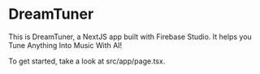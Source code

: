 # DreamTuner

This is DreamTuner, a NextJS app built with Firebase Studio. It helps you Tune Anything Into Music With AI!

To get started, take a look at src/app/page.tsx.
